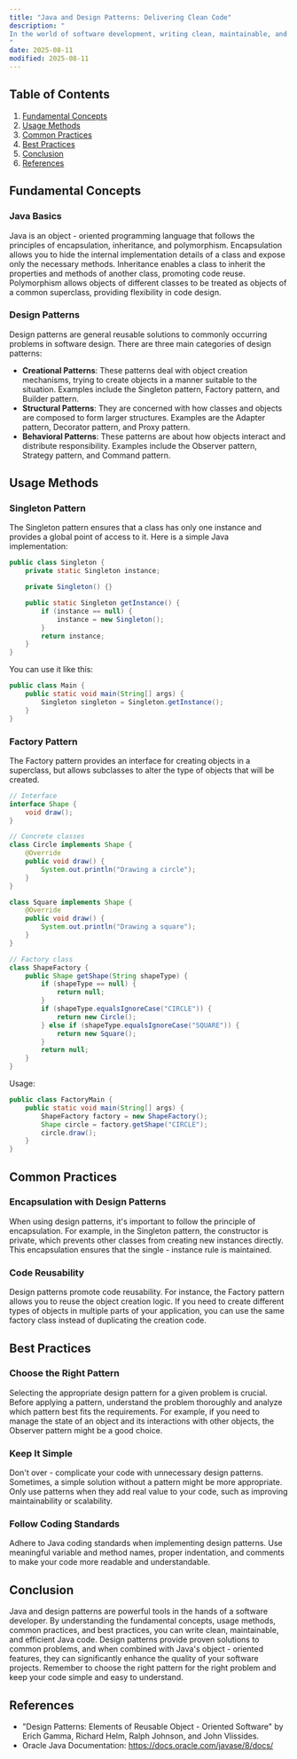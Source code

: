 ```yaml
---
title: "Java and Design Patterns: Delivering Clean Code"
description: "
In the world of software development, writing clean, maintainable, and efficient code is of utmost importance. Java, being one of the most popular and widely - used programming languages, offers a rich set of features that can be leveraged to achieve these goals. Design patterns, on the other hand, are proven solutions to common software design problems. When combined, Java and design patterns can significantly enhance the quality of your codebase, making it more robust, scalable, and easier to understand.  This blog will explore the fundamental concepts of using design patterns in Java to deliver clean code. We'll cover the basic usage methods, common practices, and best practices that every Java developer should be aware of.
"
date: 2025-08-11
modified: 2025-08-11
---
```


## Table of Contents
1. [Fundamental Concepts](#fundamental-concepts)
2. [Usage Methods](#usage-methods)
3. [Common Practices](#common-practices)
4. [Best Practices](#best-practices)
5. [Conclusion](#conclusion)
6. [References](#references)

## Fundamental Concepts

### Java Basics
Java is an object - oriented programming language that follows the principles of encapsulation, inheritance, and polymorphism. Encapsulation allows you to hide the internal implementation details of a class and expose only the necessary methods. Inheritance enables a class to inherit the properties and methods of another class, promoting code reuse. Polymorphism allows objects of different classes to be treated as objects of a common superclass, providing flexibility in code design.

### Design Patterns
Design patterns are general reusable solutions to commonly occurring problems in software design. There are three main categories of design patterns:
- **Creational Patterns**: These patterns deal with object creation mechanisms, trying to create objects in a manner suitable to the situation. Examples include the Singleton pattern, Factory pattern, and Builder pattern.
- **Structural Patterns**: They are concerned with how classes and objects are composed to form larger structures. Examples are the Adapter pattern, Decorator pattern, and Proxy pattern.
- **Behavioral Patterns**: These patterns are about how objects interact and distribute responsibility. Examples include the Observer pattern, Strategy pattern, and Command pattern.

## Usage Methods

### Singleton Pattern
The Singleton pattern ensures that a class has only one instance and provides a global point of access to it. Here is a simple Java implementation:
```java
public class Singleton {
    private static Singleton instance;

    private Singleton() {}

    public static Singleton getInstance() {
        if (instance == null) {
            instance = new Singleton();
        }
        return instance;
    }
}
```
You can use it like this:
```java
public class Main {
    public static void main(String[] args) {
        Singleton singleton = Singleton.getInstance();
    }
}
```

### Factory Pattern
The Factory pattern provides an interface for creating objects in a superclass, but allows subclasses to alter the type of objects that will be created.
```java
// Interface
interface Shape {
    void draw();
}

// Concrete classes
class Circle implements Shape {
    @Override
    public void draw() {
        System.out.println("Drawing a circle");
    }
}

class Square implements Shape {
    @Override
    public void draw() {
        System.out.println("Drawing a square");
    }
}

// Factory class
class ShapeFactory {
    public Shape getShape(String shapeType) {
        if (shapeType == null) {
            return null;
        }
        if (shapeType.equalsIgnoreCase("CIRCLE")) {
            return new Circle();
        } else if (shapeType.equalsIgnoreCase("SQUARE")) {
            return new Square();
        }
        return null;
    }
}
```
Usage:
```java
public class FactoryMain {
    public static void main(String[] args) {
        ShapeFactory factory = new ShapeFactory();
        Shape circle = factory.getShape("CIRCLE");
        circle.draw();
    }
}
```

## Common Practices

### Encapsulation with Design Patterns
When using design patterns, it's important to follow the principle of encapsulation. For example, in the Singleton pattern, the constructor is private, which prevents other classes from creating new instances directly. This encapsulation ensures that the single - instance rule is maintained.

### Code Reusability
Design patterns promote code reusability. For instance, the Factory pattern allows you to reuse the object creation logic. If you need to create different types of objects in multiple parts of your application, you can use the same factory class instead of duplicating the creation code.

## Best Practices

### Choose the Right Pattern
Selecting the appropriate design pattern for a given problem is crucial. Before applying a pattern, understand the problem thoroughly and analyze which pattern best fits the requirements. For example, if you need to manage the state of an object and its interactions with other objects, the Observer pattern might be a good choice.

### Keep It Simple
Don't over - complicate your code with unnecessary design patterns. Sometimes, a simple solution without a pattern might be more appropriate. Only use patterns when they add real value to your code, such as improving maintainability or scalability.

### Follow Coding Standards
Adhere to Java coding standards when implementing design patterns. Use meaningful variable and method names, proper indentation, and comments to make your code more readable and understandable.

## Conclusion
Java and design patterns are powerful tools in the hands of a software developer. By understanding the fundamental concepts, usage methods, common practices, and best practices, you can write clean, maintainable, and efficient Java code. Design patterns provide proven solutions to common problems, and when combined with Java's object - oriented features, they can significantly enhance the quality of your software projects. Remember to choose the right pattern for the right problem and keep your code simple and easy to understand.

## References
- "Design Patterns: Elements of Reusable Object - Oriented Software" by Erich Gamma, Richard Helm, Ralph Johnson, and John Vlissides.
- Oracle Java Documentation: https://docs.oracle.com/javase/8/docs/